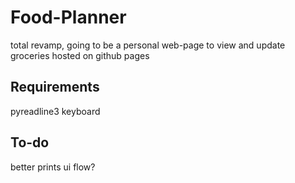 # Food-Planner

total revamp, going to be a personal web-page to view and update groceries hosted on github pages

## Requirements
pyreadline3
keyboard

## To-do
better prints
ui flow?